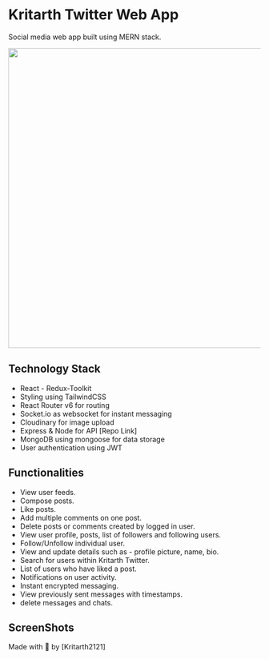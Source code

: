 # Kritarth Twitter Web App

Social media web app built using MERN stack.

<img src="https://user-images.githubusercontent.com/40515852/147809882-ac6096fe-a37e-4a21-a960-76c905a1f361.jpg" width=600px />

## Technology Stack

-   React - Redux-Toolkit
-   Styling using TailwindCSS
-   React Router v6 for routing
-   Socket.io as websocket for instant messaging
-   Cloudinary for image upload
-   Express & Node for API [Repo Link]
-   MongoDB using mongoose for data storage
-   User authentication using JWT

## Functionalities

-   View user feeds.
-   Compose posts.
-   Like posts.
-   Add multiple comments on one post.
-   Delete posts or comments created by logged in user.
-   View user profile, posts, list of followers and following users.
-   Follow/Unfollow individual user.
-   View and update details such as - profile picture, name, bio.
-   Search for users within Kritarth Twitter.
-   List of users who have liked a post.
-   Notifications on user activity.
-   Instant encrypted messaging.
-   View previously sent messages with timestamps.
-   delete messages and chats.

## ScreenShots

Made with 💛 by [Kritarth2121]
